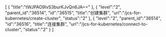 [
	{
		"title":"tWJPAO9lvS3burKJvQn6JA=="
	},
	{
		"level":"2",
		"parent_id":"36514",
		"id":"36515",
		"title":"创建集群",
		"url":"/jcs-for-kubernetes/create-cluster",
		"status":"2"
	},
	{
		"level":"2",
		"parent_id":"36514",
		"id":"36516",
		"title":"连接集群",
		"url":"/jcs-for-kubernetes/connect-to-cluster",
		"status":"2"
	}
]